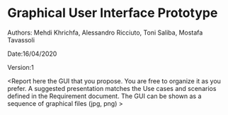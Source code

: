 # Graphical User Interface Prototype  

Authors: Mehdi Khrichfa, Alessandro Ricciuto, Toni Saliba, Mostafa Tavassoli

Date:16/04/2020

Version:1

\<Report here the GUI that you propose. You are free to organize it as you prefer. A suggested presentation matches the Use cases and scenarios defined in the Requirement document. The GUI can be shown as a sequence of graphical files (jpg, png)  >
